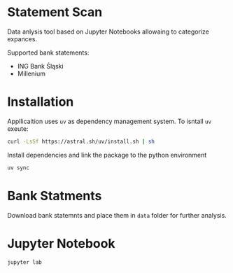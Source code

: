 # Statement Scan

Data anlysis tool based on Jupyter Notebooks allowaing to categorize expances.

Supported bank statements:
- ING Bank Śląski
- Millenium

# Installation

Appllicaition uses `uv` as dependency management system. To isntall `uv` exeute:

```bash
curl -LsSf https://astral.sh/uv/install.sh | sh
```


Install dependencies and link the package to the python environment
```bash
uv sync
```

# Bank Statments

Download bank statemnts and place them in `data` folder for further analysis.

# Jupyter Notebook

```bash
jupyter lab
```

